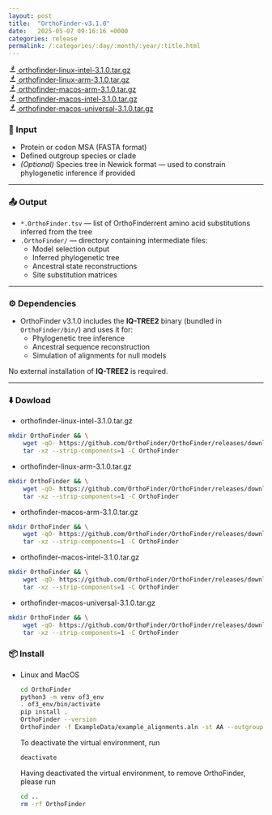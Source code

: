 ```yaml
---
layout: post
title:  "OrthoFinder-v3.1.0"
date:   2025-05-07 09:16:16 +0000
categories: release
permalink: /:categories/:day/:month/:year/:title.html
---
```


<div class="download-item">
    <a href="https://github.com/OrthoFinder/OrthoFinder/releases/download/v3.1.0/orthofinder-linux-intel-3.1.0.tar.gz" class="btn">
        <svg class="icon" xmlns="http://www.w3.org/2000/svg" viewBox="0 0 24 24" width="16" height="16">
            <path d="M12 16l4-4H8l4 4zm1-13h2v6h-2V3zm-4 6h8v2H9V9zM4 22h16v-2H4v2z" />
        </svg>
        orthofinder-linux-intel-3.1.0.tar.gz
    </a>
</div>
<div class="download-item">
    <a href="https://github.com/OrthoFinder/OrthoFinder/releases/download/v3.1.0/orthofinder-linux-arm-3.1.0.tar.gz" class="btn">
        <svg class="icon" xmlns="http://www.w3.org/2000/svg" viewBox="0 0 24 24" width="16" height="16">
            <path d="M12 16l4-4H8l4 4zm1-13h2v6h-2V3zm-4 6h8v2H9V9zM4 22h16v-2H4v2z" />
        </svg>
        orthofinder-linux-arm-3.1.0.tar.gz
    </a>
</div>
<div class="download-item">
    <a href="https://github.com/OrthoFinder/OrthoFinder/releases/download/v3.1.0/orthofinder-macos-arm-3.1.0.tar.gz" class="btn">
        <svg class="icon" xmlns="http://www.w3.org/2000/svg" viewBox="0 0 24 24" width="16" height="16">
            <path d="M12 16l4-4H8l4 4zm1-13h2v6h-2V3zm-4 6h8v2H9V9zM4 22h16v-2H4v2z" />
        </svg>
        orthofinder-macos-arm-3.1.0.tar.gz
    </a>
</div>
<div class="download-item">
    <a href="https://github.com/OrthoFinder/OrthoFinder/releases/download/v3.1.0/orthofinder-macos-intel-3.1.0.tar.gz" class="btn">
        <svg class="icon" xmlns="http://www.w3.org/2000/svg" viewBox="0 0 24 24" width="16" height="16">
            <path d="M12 16l4-4H8l4 4zm1-13h2v6h-2V3zm-4 6h8v2H9V9zM4 22h16v-2H4v2z" />
        </svg>
        orthofinder-macos-intel-3.1.0.tar.gz
    </a>
</div>
<div class="download-item">
    <a href="https://github.com/OrthoFinder/OrthoFinder/releases/download/v3.1.0/orthofinder-macos-universal-3.1.0.tar.gz" class="btn">
        <svg class="icon" xmlns="http://www.w3.org/2000/svg" viewBox="0 0 24 24" width="16" height="16">
            <path d="M12 16l4-4H8l4 4zm1-13h2v6h-2V3zm-4 6h8v2H9V9zM4 22h16v-2H4v2z" />
        </svg>
        orthofinder-macos-universal-3.1.0.tar.gz
    </a>
</div>
<!--more-->


### 🧬 Input
- Protein or codon MSA (FASTA format)
- Defined outgroup species or clade
- *(Optional)* Species tree in Newick format — used to constrain phylogenetic inference if provided

---

### 📤 Output
- `*.OrthoFinder.tsv` — list of OrthoFinderrent amino acid substitutions inferred from the tree
- `.OrthoFinder/` — directory containing intermediate files:
  - Model selection output
  - Inferred phylogenetic tree
  - Ancestral state reconstructions
  - Site substitution matrices

---

### ⚙️ Dependencies
- OrthoFinder v3.1.0 includes the **IQ-TREE2** binary (bundled in `OrthoFinder/bin/`) and uses it for:
  - Phylogenetic tree inference
  - Ancestral sequence reconstruction
  - Simulation of alignments for null models

No external installation of **IQ-TREE2** is required.

---
### ⬇️  Dowload 

- orthofinder-linux-intel-3.1.0.tar.gz
```bash
mkdir OrthoFinder && \
    wget -qO- https://github.com/OrthoFinder/OrthoFinder/releases/download/v3.1.0/orthofinder--linux-intel-3.1.0.tar.gz | \
    tar -xz --strip-components=1 -C OrthoFinder
```

- orthofinder-linux-arm-3.1.0.tar.gz
```bash
mkdir OrthoFinder && \
    wget -qO- https://github.com/OrthoFinder/OrthoFinder/releases/download/v3.1.0/orthofinder-linux-arm-3.1.0.tar.gz | \
    tar -xz --strip-components=1 -C OrthoFinder
```

- orthofinder-macos-arm-3.1.0.tar.gz
```bash
mkdir OrthoFinder && \
    wget -qO- https://github.com/OrthoFinder/OrthoFinder/releases/download/v3.1.0/orthofinder-macos-arm-3.1.0.tar.gz | \
    tar -xz --strip-components=1 -C OrthoFinder
```

- orthofinder-macos-intel-3.1.0.tar.gz
```bash
mkdir OrthoFinder && \
    wget -qO- https://github.com/OrthoFinder/OrthoFinder/releases/download/v3.1.0/orthofinder-macos-intel-3.1.0.tar.gz | \
    tar -xz --strip-components=1 -C OrthoFinder
```

- orthofinder-macos-universal-3.1.0.tar.gz
```bash
mkdir OrthoFinder && \
    wget -qO- https://github.com/OrthoFinder/OrthoFinder/releases/download/v3.1.0/OrthoFinder-iqtree2-macos-universal-3.1.0.tar.gz | \
    tar -xz --strip-components=1 -C OrthoFinder
```

### 📦 Install 

- Linux and MacOS
    ```bash
    cd OrthoFinder
    python3 -m venv of3_env 
    . of3_env/bin/activate
    pip install .
    OrthoFinder --version
    OrthoFinder -f ExampleData/example_alignments.aln -st AA --outgroups ExampleData/example_alignments.outgroups.txt 
    ```

    To deactivate the virtual environment, run
    ```bash
    deactivate
    ```
    Having deactivated the virtual environment, to remove OrthoFinder, please run
    ```bash
    cd ..
    rm -rf OrthoFinder
    ```
